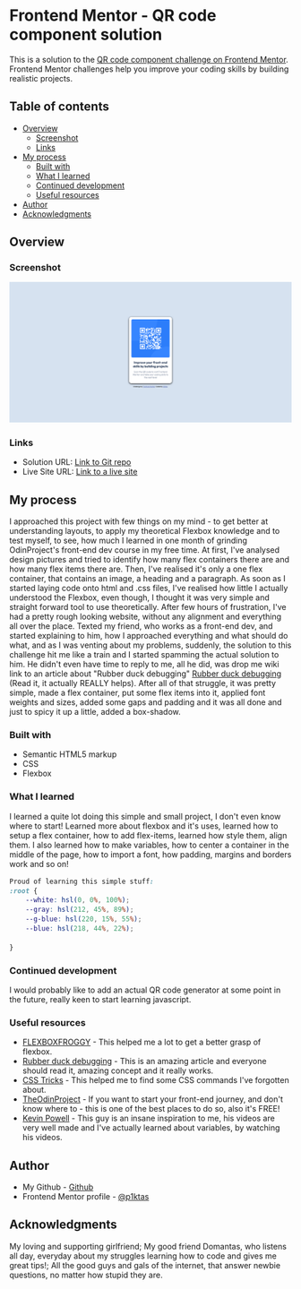 # Frontend Mentor - QR code component solution

This is a solution to the [QR code component challenge on Frontend Mentor](https://www.frontendmentor.io/challenges/qr-code-component-iux_sIO_H). Frontend Mentor challenges help you improve your coding skills by building realistic projects. 

## Table of contents

- [Overview](#overview)
  - [Screenshot](#screenshot)
  - [Links](#links)
- [My process](#my-process)
  - [Built with](#built-with)
  - [What I learned](#what-i-learned)
  - [Continued development](#continued-development)
  - [Useful resources](#useful-resources)
- [Author](#author)
- [Acknowledgments](#acknowledgments)

## Overview

### Screenshot

![](./ss.png)


### Links

- Solution URL: [Link to Git repo](https://github.com/p1ktas/qr-code)
- Live Site URL: [Link to a live site](https://p1ktas-qr.netlify.app/)

## My process

I approached this project with few things on my mind - to get better at understanding layouts, to apply my theoretical Flexbox knowledge and to test myself, to see, how much I learned in one month of grinding OdinProject's front-end dev course in my free time. At first, I've analysed design pictures and tried to identify how many flex containers there are and how many flex items there are. Then, I've realised it's only a one flex container, that contains an image, a heading and a paragraph. As soon as I started laying code onto html and .css files, I've realised how little I actually understood the Flexbox, even though, I thought it was very simple and straight forward tool to use theoretically. After few hours of frustration, I've had a pretty rough looking website, without any alignment and everything all over the place. Texted my friend, who works as a front-end dev, and started explaining to him, how I approached everything and what should do what, and as I was venting about my problems, suddenly, the solution to this challenge hit me like a train and I started spamming the actual solution to him. He didn't even have time to reply to me, all he did, was drop me wiki link to an article about "Rubber duck debugging" [Rubber duck debugging](https://en.wikipedia.org/wiki/Rubber_duck_debugging) (Read it, it actually REALLY helps). After all of that struggle, it was pretty simple, made a flex container, put some flex items into it, applied font weights and sizes, added some gaps and padding and it was all done and just to spicy it up a little, added a box-shadow.

### Built with

- Semantic HTML5 markup
- CSS
- Flexbox

### What I learned

I learned a quite lot doing this simple and small project, I don't even know where to start! Learned more about flexbox and it's uses, learned how to setup a flex container, how to add flex-items, learned how style them, align them. I also learned how to make variables, how to center a container in the middle of the page, how to import a font, how padding, margins and borders work and so on!


```css
Proud of learning this simple stuff:
:root {
    --white: hsl(0, 0%, 100%);
    --gray: hsl(212, 45%, 89%);
    --g-blue: hsl(220, 15%, 55%);
    --blue: hsl(218, 44%, 22%);

}
```


### Continued development

I would probably like to add an actual QR code generator at some point in the future, really keen to start learning javascript.

### Useful resources

- [FLEXBOXFROGGY](https://flexboxfroggy.com/) - This helped me a lot to get a better grasp of flexbox.
- [Rubber duck debugging](https://en.wikipedia.org/wiki/Rubber_duck_debugging) - This is an amazing article and everyone should read it, amazing concept and it really works.
- [CSS Tricks](https://css-tricks.com/almanac/) - This helped me to find some CSS commands I've forgotten about.
- [TheOdinProject](https://www.theodinproject.com/) - If you want to start your front-end journey, and don't know where to - this is one of the best places to do so, also it's FREE!
- [Kevin Powell](https://www.youtube.com/@KevinPowell) - This guy is an insane inspiration to me, his videos are very well made and I've actually learned about variables, by watching his videos.

## Author

- My Github - [Github](https://github.com/p1ktas/qr-code)
- Frontend Mentor profile - [@p1ktas](https://www.frontendmentor.io/profile/p1ktas)


## Acknowledgments

My loving and supporting girlfriend;
My good friend Domantas, who listens all day, everyday about my struggles learning how to code and gives me great tips!;
All the good guys and gals of the internet, that answer newbie questions, no matter how stupid they are.

